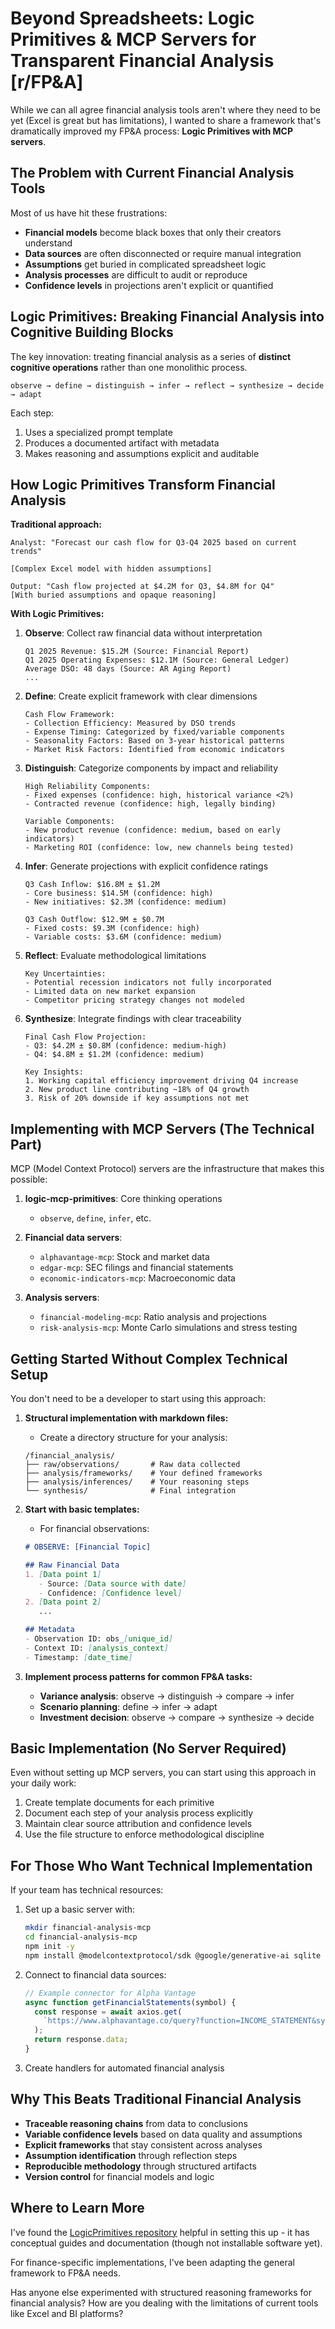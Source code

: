 # Beyond Spreadsheets: Logic Primitives & MCP Servers for Transparent Financial Analysis [r/FP&A]

While we can all agree financial analysis tools aren't where they need to be yet (Excel is great but has limitations), I wanted to share a framework that's dramatically improved my FP&A process: **Logic Primitives with MCP servers**.

## The Problem with Current Financial Analysis Tools

Most of us have hit these frustrations:

* **Financial models** become black boxes that only their creators understand
* **Data sources** are often disconnected or require manual integration
* **Assumptions** get buried in complicated spreadsheet logic
* **Analysis processes** are difficult to audit or reproduce
* **Confidence levels** in projections aren't explicit or quantified

## Logic Primitives: Breaking Financial Analysis into Cognitive Building Blocks

The key innovation: treating financial analysis as a series of **distinct cognitive operations** rather than one monolithic process.

```
observe → define → distinguish → infer → reflect → synthesize → decide → adapt
```

Each step:
1. Uses a specialized prompt template
2. Produces a documented artifact with metadata
3. Makes reasoning and assumptions explicit and auditable

## How Logic Primitives Transform Financial Analysis

**Traditional approach:**
```
Analyst: "Forecast our cash flow for Q3-Q4 2025 based on current trends"

[Complex Excel model with hidden assumptions]

Output: "Cash flow projected at $4.2M for Q3, $4.8M for Q4"
[With buried assumptions and opaque reasoning]
```

**With Logic Primitives:**
1. **Observe**: Collect raw financial data without interpretation
   ```
   Q1 2025 Revenue: $15.2M (Source: Financial Report)
   Q1 2025 Operating Expenses: $12.1M (Source: General Ledger)
   Average DSO: 48 days (Source: AR Aging Report)
   ...
   ```

2. **Define**: Create explicit framework with clear dimensions
   ```
   Cash Flow Framework:
   - Collection Efficiency: Measured by DSO trends
   - Expense Timing: Categorized by fixed/variable components
   - Seasonality Factors: Based on 3-year historical patterns
   - Market Risk Factors: Identified from economic indicators
   ```

3. **Distinguish**: Categorize components by impact and reliability
   ```
   High Reliability Components:
   - Fixed expenses (confidence: high, historical variance <2%)
   - Contracted revenue (confidence: high, legally binding)
   
   Variable Components:
   - New product revenue (confidence: medium, based on early indicators)
   - Marketing ROI (confidence: low, new channels being tested)
   ```

4. **Infer**: Generate projections with explicit confidence ratings
   ```
   Q3 Cash Inflow: $16.8M ± $1.2M
   - Core business: $14.5M (confidence: high)
   - New initiatives: $2.3M (confidence: medium)
   
   Q3 Cash Outflow: $12.9M ± $0.7M
   - Fixed costs: $9.3M (confidence: high)
   - Variable costs: $3.6M (confidence: medium)
   ```

5. **Reflect**: Evaluate methodological limitations
   ```
   Key Uncertainties:
   - Potential recession indicators not fully incorporated
   - Limited data on new market expansion
   - Competitor pricing strategy changes not modeled
   ```

6. **Synthesize**: Integrate findings with clear traceability
   ```
   Final Cash Flow Projection:
   - Q3: $4.2M ± $0.8M (confidence: medium-high)
   - Q4: $4.8M ± $1.2M (confidence: medium)
   
   Key Insights:
   1. Working capital efficiency improvement driving Q4 increase
   2. New product line contributing ~18% of Q4 growth
   3. Risk of 20% downside if key assumptions not met
   ```

## Implementing with MCP Servers (The Technical Part)

MCP (Model Context Protocol) servers are the infrastructure that makes this possible:

1. **logic-mcp-primitives**: Core thinking operations
   - `observe`, `define`, `infer`, etc.

2. **Financial data servers**:
   - `alphavantage-mcp`: Stock and market data
   - `edgar-mcp`: SEC filings and financial statements
   - `economic-indicators-mcp`: Macroeconomic data

3. **Analysis servers**:
   - `financial-modeling-mcp`: Ratio analysis and projections
   - `risk-analysis-mcp`: Monte Carlo simulations and stress testing

## Getting Started Without Complex Technical Setup

You don't need to be a developer to start using this approach:

1. **Structural implementation with markdown files:**
   - Create a directory structure for your analysis:
   ```
   /financial_analysis/
   ├── raw/observations/       # Raw data collected
   ├── analysis/frameworks/    # Your defined frameworks
   ├── analysis/inferences/    # Your reasoning steps
   └── synthesis/              # Final integration
   ```

2. **Start with basic templates:**
   - For financial observations:
   ```markdown
   # OBSERVE: [Financial Topic]
   
   ## Raw Financial Data
   1. [Data point 1]
      - Source: [Data source with date]
      - Confidence: [Confidence level]
   2. [Data point 2]
      ...
   
   ## Metadata
   - Observation ID: obs_[unique_id]
   - Context ID: [analysis_context]
   - Timestamp: [date_time]
   ```

3. **Implement process patterns for common FP&A tasks:**
   - **Variance analysis**: observe → distinguish → compare → infer
   - **Scenario planning**: define → infer → adapt
   - **Investment decision**: observe → compare → synthesize → decide

## Basic Implementation (No Server Required)

Even without setting up MCP servers, you can start using this approach in your daily work:

1. Create template documents for each primitive
2. Document each step of your analysis process explicitly
3. Maintain clear source attribution and confidence levels
4. Use the file structure to enforce methodological discipline

## For Those Who Want Technical Implementation

If your team has technical resources:

1. Set up a basic server with:
   ```bash
   mkdir financial-analysis-mcp
   cd financial-analysis-mcp
   npm init -y
   npm install @modelcontextprotocol/sdk @google/generative-ai sqlite
   ```

2. Connect to financial data sources:
   ```javascript
   // Example connector for Alpha Vantage
   async function getFinancialStatements(symbol) {
     const response = await axios.get(
       `https://www.alphavantage.co/query?function=INCOME_STATEMENT&symbol=${symbol}&apikey=${API_KEY}`
     );
     return response.data;
   }
   ```

3. Create handlers for automated financial analysis

## Why This Beats Traditional Financial Analysis

* **Traceable reasoning chains** from data to conclusions
* **Variable confidence levels** based on data quality and assumptions
* **Explicit frameworks** that stay consistent across analyses
* **Assumption identification** through reflection steps
* **Reproducible methodology** through structured artifacts
* **Version control** for financial models and logic

## Where to Learn More

I've found the [LogicPrimitives repository](https://github.com/Mnehmos/LogicPrimatives-VarioResearch-Mnehmos) helpful in setting this up - it has conceptual guides and documentation (though not installable software yet).

For finance-specific implementations, I've been adapting the general framework to FP&A needs.

Has anyone else experimented with structured reasoning frameworks for financial analysis? How are you dealing with the limitations of current tools like Excel and BI platforms?